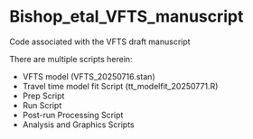 # Bishop_etal_VFTS_manuscript
Code associated with the VFTS draft manuscript

There are multiple scripts herein:
- VFTS model (VFTS_20250716.stan)
- Travel time model fit Script (tt_modelfit_20250771.R)
- Prep Script
- Run Script
- Post-run Processing Script
- Analysis and Graphics Scripts
